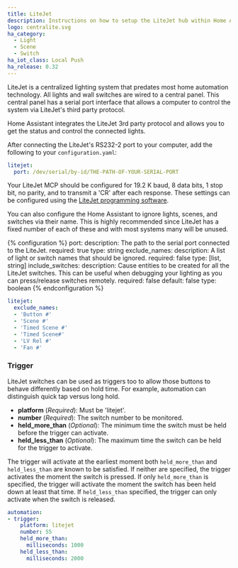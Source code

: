 ```yaml
---
title: LiteJet
description: Instructions on how to setup the LiteJet hub within Home Assistant.
logo: centralite.svg
ha_category:
  - Light
  - Scene
  - Switch
ha_iot_class: Local Push
ha_release: 0.32
---
```


LiteJet is a centralized lighting system that predates most home automation technology. All lights and wall switches are wired to a central panel. This central panel has a serial port interface that allows a computer to control the system via LiteJet's third party protocol.

Home Assistant integrates the LiteJet 3rd party protocol and allows you to get the status and control the connected lights.

After connecting the LiteJet's RS232-2 port to your computer, add the following to your `configuration.yaml`:

```yaml
litejet:
  port: /dev/serial/by-id/THE-PATH-OF-YOUR-SERIAL-PORT
```

Your LiteJet MCP should be configured for 19.2 K baud, 8 data bits, 1 stop bit, no parity, and to transmit a 'CR' after each response. These settings can be configured using the [LiteJet programming software](https://www.centralite.com/helpdesk/knowledgebase.php?article=735).

You can also configure the Home Assistant to ignore lights, scenes, and switches via their name. This is highly recommended since LiteJet has a fixed number of each of these and with most systems many will be unused.

{% configuration %}
port:
  description: The path to the serial port connected to the LiteJet.
  required: true
  type: string
exclude_names:
  description: A list of light or switch names that should be ignored.
  required: false
  type: [list, string]
include_switches:
  description: Cause entities to be created for all the LiteJet switches. This can be useful when debugging your lighting as you can press/release switches remotely.
  required: false
  default: false
  type: boolean
{% endconfiguration %}

```yaml
litejet:
  exclude_names:
  - 'Button #'
  - 'Scene #'
  - 'Timed Scene #'
  - 'Timed Scene#'
  - 'LV Rel #'
  - 'Fan #'
```

### Trigger

LiteJet switches can be used as triggers too to allow those buttons to behave differently based on hold time. For example, automation can distinguish quick tap versus long hold.

- **platform** (*Required*): Must be 'litejet'.
- **number** (*Required*): The switch number to be monitored.
- **held_more_than** (*Optional*): The minimum time the switch must be held before the trigger can activate.
- **held_less_than** (*Optional*): The maximum time the switch can be held for the trigger to activate.

The trigger will activate at the earliest moment both `held_more_than` and `held_less_than` are known to be satisfied. If neither are specified, the trigger activates the moment the switch is pressed. If only `held_more_than` is specified, the trigger will activate the moment the switch has been held down at least that time. If `held_less_than` specified, the trigger can only activate when the switch is released.

```yaml
automation:
- trigger:
    platform: litejet
    number: 55
    held_more_than:
      milliseconds: 1000
    held_less_than:
      milliseconds: 2000
```
